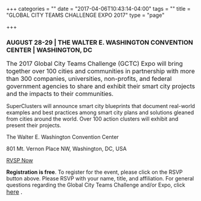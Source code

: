 +++
categories = ""
date = "2017-04-06T10:43:14-04:00"
tags = ""
title = "GLOBAL CITY TEAMS CHALLENGE EXPO 2017"
type = "page"

+++


### AUGUST 28-29 | THE WALTER E. WASHINGTON CONVENTION CENTER | WASHINGTON, DC

<span style="font-size: 1rem;">The 2017 Global City Teams Challenge (GCTC) Expo will bring together over 100 cities and communities in partnership with more than 300 companies, universities, non-profits, and federal government agencies to share and exhibit their smart city projects and the impacts to their communities.</span>

SuperClusters will announce smart city blueprints that document real-world examples and best practices among smart city plans and solutions gleaned from cities around the world. Over 100 action clusters will exhibit and present their projects.



The Walter E. Washington Convention Center

801 Mt. Vernon Place NW, Washington, DC, USA

<a class="customBtn" href="mailto:GCTCExpo@energetics.com?subject=RSVP | 2017 Global City Teams Challenge (GCTC) Expo&amp;body=Please RSVP with your name, title, and affiliation.">RVSP Now</a>

**Registration is free**. To register for the event, please click on the RSVP button above. Please RSVP with your name, title, and affiliation. For general questions regarding the Global City Teams Challenge and/or Expo, click 
<a href="mailto:sokwoo.rhee@nist.gov?subject=General question about the 2017 Global City Teams Challenge (GCTC) Expo" style="font-size: 1rem; background-color: rgb(255, 255, 255);">here</a>
<span style="font-size: 1rem;">.</span>





